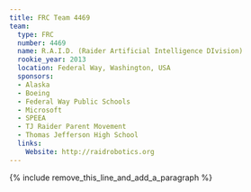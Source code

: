```yaml
---
title: FRC Team 4469
team:
  type: FRC
  number: 4469
  name: R.A.I.D. (Raider Artificial Intelligence DIvision)
  rookie_year: 2013
  location: Federal Way, Washington, USA
  sponsors:
  - Alaska
  - Boeing
  - Federal Way Public Schools
  - Microsoft
  - SPEEA
  - TJ Raider Parent Movement
  - Thomas Jefferson High School
  links:
    Website: http://raidrobotics.org
---
```


{% include remove_this_line_and_add_a_paragraph %}